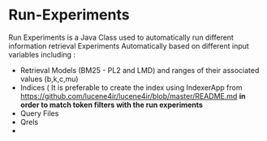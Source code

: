 # Run-Experiments
Run Experiments is a Java Class used to automatically run different information retrieval Experiments Automatically based on different input variables including : 
* Retrieval Models (BM25 - PL2 and LMD) and ranges of their associated values (b,k,c,mu)
* Indices ( It is preferable to create the index using IndexerApp from https://github.com/lucene4ir/lucene4ir/blob/master/README.md __in order to match token filters with the run experiments__
* Query Files
* Qrels
* 
